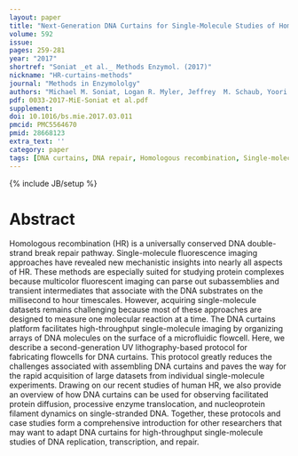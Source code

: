 ```yaml
---
layout: paper
title: "Next-Generation DNA Curtains for Single-Molecule Studies of Homologous Recombination."
volume: 592
issue:
pages: 259-281
year: "2017"
shortref: "Soniat _et al._ Methods Enzymol. (2017)"
nickname: "HR-curtains-methods"
journal: "Methods in Enzymololgy"
authors: "Michael M. Soniat, Logan R. Myler, Jeffrey  M. Schaub, Yoori Kim, Ignacio F. Gallardo, Ilya J. Finkelstein"
pdf: 0033-2017-MiE-Soniat et al.pdf 
supplement:
doi: 10.1016/bs.mie.2017.03.011
pmcid: PMC5564670
pmid: 28668123
extra_text: ''
category: paper
tags: [DNA curtains, DNA repair, Homologous recombination, Single-molecule imaging]
---
```

{% include JB/setup %}

# Abstract

Homologous recombination (HR) is a universally conserved DNA double-strand break repair pathway. Single-molecule fluorescence imaging approaches have revealed new mechanistic insights into nearly all aspects of HR. These methods are especially suited for studying protein complexes because multicolor fluorescent imaging can parse out subassemblies and transient intermediates that associate with the DNA substrates on the millisecond to hour timescales. However, acquiring single-molecule datasets remains challenging because most of these approaches are designed to measure one molecular reaction at a time. The DNA curtains platform facilitates high-throughput single-molecule imaging by organizing arrays of DNA molecules on the surface of a microfluidic flowcell. Here, we describe a second-generation UV lithography-based protocol for fabricating flowcells for DNA curtains. This protocol greatly reduces the challenges associated with assembling DNA curtains and paves the way for the rapid acquisition of large datasets from individual single-molecule experiments. Drawing on our recent studies of human HR, we also provide an overview of how DNA curtains can be used for observing facilitated protein diffusion, processive enzyme translocation, and nucleoprotein filament dynamics on single-stranded DNA. Together, these protocols and case studies form a comprehensive introduction for other researchers that may want to adapt DNA curtains for high-throughput single-molecule studies of DNA replication, transcription, and repair.
